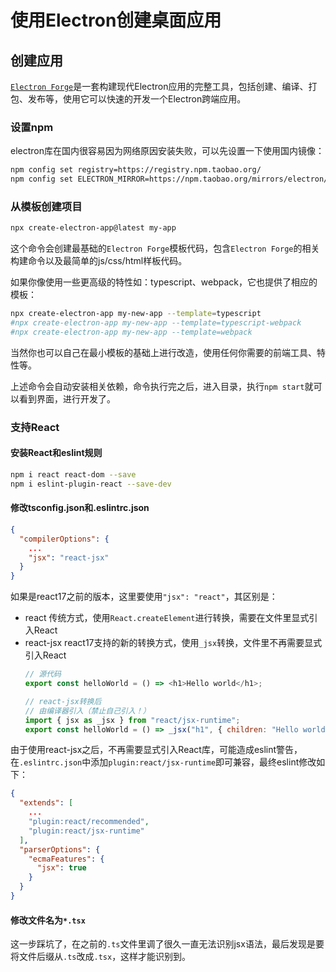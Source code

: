 # 使用Electron创建桌面应用

## 创建应用

[`Electron Forge`](https://www.electronforge.io/)是一套构建现代Electron应用的完整工具，包括创建、编译、打包、发布等，使用它可以快速的开发一个Electron跨端应用。

### 设置npm

electron库在国内很容易因为网络原因安装失败，可以先设置一下使用国内镜像：

```bash
npm config set registry=https://registry.npm.taobao.org/
npm config set ELECTRON_MIRROR=https://npm.taobao.org/mirrors/electron/
```

### 从模板创建项目

```bash
npx create-electron-app@latest my-app
```
这个命令会创建最基础的`Electron Forge`模板代码，包含`Electron Forge`的相关构建命令以及最简单的js/css/html样板代码。

如果你像使用一些更高级的特性如：typescript、webpack，它也提供了相应的模板：
```bash
npx create-electron-app my-new-app --template=typescript
#npx create-electron-app my-new-app --template=typescript-webpack
#npx create-electron-app my-new-app --template=webpack
```

当然你也可以自己在最小模板的基础上进行改造，使用任何你需要的前端工具、特性等。

上述命令会自动安装相关依赖，命令执行完之后，进入目录，执行`npm start`就可以看到界面，进行开发了。

### 支持React

#### 安装React和eslint规则
```bash
npm i react react-dom --save
npm i eslint-plugin-react --save-dev
```

#### 修改tsconfig.json和.eslintrc.json
```json
{
  "compilerOptions": {
    ...
    "jsx": "react-jsx"
  }
}
```
如果是react17之前的版本，这里要使用`"jsx": "react"`，其区别是：
- react 传统方式，使用`React.createElement`进行转换，需要在文件里显式引入React
- react-jsx react17支持的新的转换方式，使用`_jsx`转换，文件里不再需要显式引入React
    ```js
    // 源代码
    export const helloWorld = () => <h1>Hello world</h1>;

    // react-jsx转换后
    // 由编译器引入（禁止自己引入！）
    import { jsx as _jsx } from "react/jsx-runtime";    
    export const helloWorld = () => _jsx("h1", { children: "Hello world" }, void 0);
    ```

由于使用react-jsx之后，不再需要显式引入React库，可能造成eslint警告，在`.eslintrc.json`中添加`plugin:react/jsx-runtime`即可兼容，最终eslint修改如下：
```json
{  
  "extends": [
    ...
    "plugin:react/recommended",
    "plugin:react/jsx-runtime"
  ],
  "parserOptions": {
    "ecmaFeatures": {
      "jsx": true
    }
  }  
}
```

#### 修改文件名为`*.tsx`

这一步踩坑了，在之前的`.ts`文件里调了很久一直无法识别jsx语法，最后发现是要将文件后缀从`.ts`改成`.tsx`，这样才能识别到。
